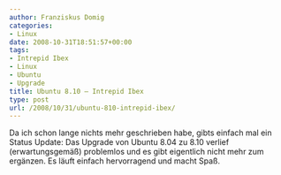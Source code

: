 ```yaml
---
author: Franziskus Domig
categories:
- Linux
date: 2008-10-31T18:51:57+00:00
tags:
- Intrepid Ibex
- Linux
- Ubuntu
- Upgrade
title: Ubuntu 8.10 – Intrepid Ibex
type: post
url: /2008/10/31/ubuntu-810-intrepid-ibex/
---
```


Da ich schon lange nichts mehr geschrieben habe, gibts einfach mal ein Status Update: Das Upgrade von Ubuntu 8.04 zu 8.10 verlief (erwartungsgemäß) problemlos und es gibt eigentlich nicht mehr zum ergänzen. Es läuft einfach hervorragend und macht Spaß.

